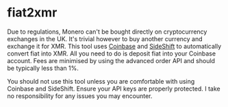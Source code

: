 # fiat2xmr
Due to regulations, Monero can't be bought directly on cryptocurrency exchanges in the UK. It's trivial however to buy another currency and exchange it for XMR. This tool uses [Coinbase](https://coinbase.com) and [SideShift](https://sideshift.ai) to automatically convert fiat into XMR. All you need to do is deposit fiat into your Coinbase account. Fees are minimised by using the advanced order API and should be typically less than 1%.

You should not use this tool unless you are comfortable with using Coinbase and SideShift. Ensure your API keys are properly protected. I take no responsibility for any issues you may encounter.